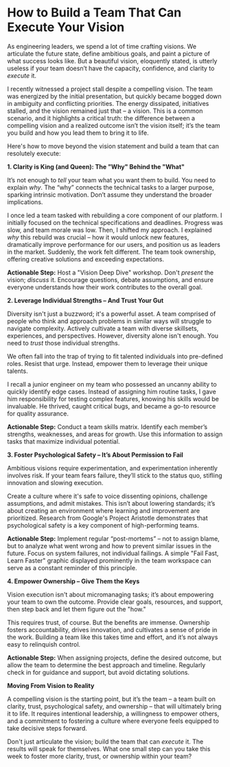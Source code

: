# How to Build a Team That Can Execute Your Vision

As engineering leaders, we spend a lot of time crafting visions. We articulate the future state, define ambitious goals, and paint a picture of what success looks like. But a beautiful vision, eloquently stated, is utterly useless if your team doesn’t have the capacity, confidence, and clarity to *execute* it. 

I recently witnessed a project stall despite a compelling vision. The team was energized by the initial presentation, but quickly became bogged down in ambiguity and conflicting priorities. The energy dissipated, initiatives stalled, and the vision remained just that – a vision. This is a common scenario, and it highlights a critical truth: the difference between a compelling vision and a realized outcome isn’t the vision itself; it’s the team you build and how you lead them to bring it to life. 

Here's how to move beyond the vision statement and build a team that can resolutely execute:

**1. Clarity is King (and Queen): The "Why" Behind the "What"**

It’s not enough to *tell* your team what you want them to build. You need to explain *why*. The “why” connects the technical tasks to a larger purpose, sparking intrinsic motivation. Don’t assume they understand the broader implications. 

I once led a team tasked with rebuilding a core component of our platform. I initially focused on the technical specifications and deadlines. Progress was slow, and team morale was low. Then, I shifted my approach. I explained *why* this rebuild was crucial – how it would unlock new features, dramatically improve performance for our users, and position us as leaders in the market. Suddenly, the work felt different. The team took ownership, offering creative solutions and exceeding expectations.

**Actionable Step:** Host a "Vision Deep Dive" workshop. Don't *present* the vision; *discuss* it. Encourage questions, debate assumptions, and ensure everyone understands how their work contributes to the overall goal.

**2. Leverage Individual Strengths – And Trust Your Gut**

Diversity isn't just a buzzword; it's a powerful asset. A team comprised of people who think and approach problems in similar ways will struggle to navigate complexity. Actively cultivate a team with diverse skillsets, experiences, and perspectives. However, diversity alone isn't enough. You need to *trust* those individual strengths. 

We often fall into the trap of trying to fit talented individuals into pre-defined roles. Resist that urge. Instead, empower them to leverage their unique talents.  

I recall a junior engineer on my team who possessed an uncanny ability to quickly identify edge cases. Instead of assigning him routine tasks, I gave him responsibility for testing complex features, knowing his skills would be invaluable. He thrived, caught critical bugs, and became a go-to resource for quality assurance.

**Actionable Step:** Conduct a team skills matrix. Identify each member’s strengths, weaknesses, and areas for growth. Use this information to assign tasks that maximize individual potential.

**3. Foster Psychological Safety – It’s About Permission to Fail**

Ambitious visions require experimentation, and experimentation inherently involves risk. If your team fears failure, they’ll stick to the status quo, stifling innovation and slowing execution. 

Create a culture where it's safe to voice dissenting opinions, challenge assumptions, and admit mistakes. This isn’t about lowering standards; it’s about creating an environment where learning and improvement are prioritized. Research from Google's Project Aristotle demonstrates that psychological safety is a key component of high-performing teams.

**Actionable Step:** Implement regular “post-mortems” – not to assign blame, but to analyze what went wrong and how to prevent similar issues in the future. Focus on system failures, not individual failings. A simple "Fail Fast, Learn Faster" graphic displayed prominently in the team workspace can serve as a constant reminder of this principle.

**4. Empower Ownership – Give Them the Keys**

Vision execution isn't about micromanaging tasks; it’s about empowering your team to own the outcome. Provide clear goals, resources, and support, then step back and let them figure out the "how." 

This requires trust, of course. But the benefits are immense. Ownership fosters accountability, drives innovation, and cultivates a sense of pride in the work. Building a team like this takes time and effort, and it’s not always easy to relinquish control.

**Actionable Step:** When assigning projects, define the desired outcome, but allow the team to determine the best approach and timeline. Regularly check in for guidance and support, but avoid dictating solutions.

**Moving From Vision to Reality**

A compelling vision is the starting point, but it’s the team – a team built on clarity, trust, psychological safety, and ownership – that will ultimately bring it to life. It requires intentional leadership, a willingness to empower others, and a commitment to fostering a culture where everyone feels equipped to take decisive steps forward. 

Don't just articulate the vision; build the team that can *execute* it. The results will speak for themselves. What one small step can you take this week to foster more clarity, trust, or ownership within your team?
